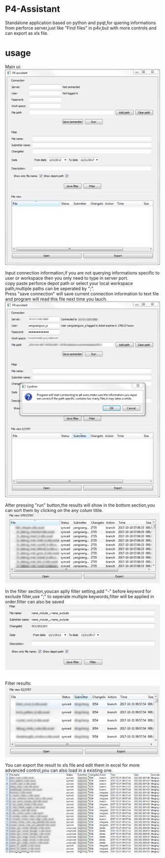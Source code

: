 # P4-Assistant
Standalone application based on python and pyqt,for quering informations from perforce server,just like "Find files" in p4v,but with more controls and can export as xls file.

# usage  
Main ui:  
![1](Resource/ui.png)   

Input connection information,if you are not querying informations specific to user or workspace then you only need to type in server port.  
copy paste perforce depot path or select your local workspace path,multiple paths can be seperated by ";".  
Press "save connection" will save current connection information to text file and program will read this file next time you lauch.  
![2](Resource/run.png)  

After pressing "run" button,the results will show in the bottom section,you can sort them by clicking on the any colum titile.  
![3](Resource/result.png)   

In the filter section,youcan aplly filter setting,add "-" before keyword for exclude filter,use ";" to seperate multiple keywords,filter will be applied in order.filter can also be saved  
![4](Resource/filter.png)   

Filter results:  
![5](Resource/filter_result.png)   

You can export the result to xls file and edit them in excel for more advanced control,you can also load in a existing one.
![6](Resource/xls.png)   
